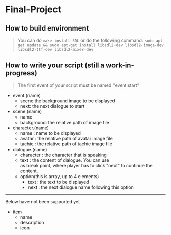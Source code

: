 # Final-Project

## How to build environment
>   You can do `make install-SDL` or do the following command:
>   `sudo apt-get update && sudo apt-get install libsdl2-dev libsdl2-image-dev libsdl2-ttf-dev libsdl2-mixer-dev`

## How to write your script (still a work-in-progress)
> The first event of your script must be named "event.start"
*   event.(name)
    *   scene:the background image to be displayed
    *   next: the next dialogue to start
*   scene.(name)
    *   name
    *   background: the relative path of image file
*   character.(name)
    *   name : name to be displayed
    *   avatar : the relative path of avatar image file
    *   tachie : the relative path of tachie image file
*   dialogue.(name)
    *   character : the character that is speaking
    *   text : the content of dialogue. You can use <br> as break point, where player has to click "next" to continue the content. 
    *   option(this is array, up to 4 elements)
        *   text : the text to be displayed
        *   next : the next dialogue name following this option
---   
Below have not been supported yet        
*   item 
    *   name
    *   description
    *   icon